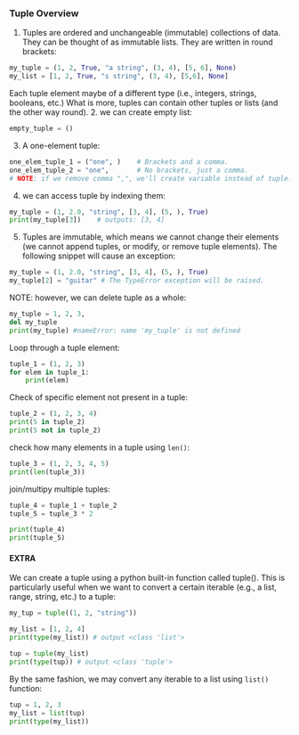 ### Tuple Overview
1. Tuples are ordered and unchangeable (immutable) collections of data. They can be thought of as immutable lists. They are written in round brackets:
```python
my_tuple = (1, 2, True, "a string", (3, 4), [5, 6], None)
my_list = [1, 2, True, "s string", (3, 4), [5,6], None]
```
Each tuple element maybe of a different type (i.e., integers, strings, booleans, etc.) What is more, tuples can contain other tuples or lists (and the other way round).
2. we can create empty list:
```python
empty_tuple = ()
```
3. A one-element tuple:
```python
one_elem_tuple_1 = ("one", )    # Brackets and a comma.
one_elem_tuple_2 = "one",       # No brackets, just a comma.
# NOTE: if we remove comma ",", we'll create variable instead of tuple.
```
4. we can access tuple by indexing them:
```python
my_tuple = (1, 2.0, "string", [3, 4], (5, ), True)
print(my_tuple[3])    # outputs: [3, 4]
```
5. Tuples are immutable, which means we cannot change their elements (we cannot append tuples, or modify, or remove tuple elements). The following snippet will cause an exception:
```python
my_tuple = (1, 2.0, "string", [3, 4], (5, ), True)
my_tuple[2] = "guitar" # The TypeError exception will be raised.
```
NOTE: however, we can delete tuple as a whole:
```python
my_tuple = 1, 2, 3, 
del my_tuple
print(my_tuple) #nameError: name 'my_tuple' is not defined
```

Loop through a tuple element:
```python
tuple_1 = (1, 2, 3)
for elem in tuple_1:
    print(elem)
```
Check of specific element not present in a tuple:
```python
tuple_2 = (1, 2, 3, 4)
print(5 in tuple_2)
print(5 not in tuple_2)
```
check how many elements in a tuple using ```len()```:
```python
tuple_3 = (1, 2, 3, 4, 5)
print(len(tuple_3))
```
join/multipy multiple tuples:
```python
tuple_4 = tuple_1 + tuple_2
tuple_5 = tuple_3 * 2

print(tuple_4)
print(tuple_5)
```

#### EXTRA
We can create a tuple using a python built-in function called tuple(). This is particularly useful when we want to convert a certain iterable (e.g., a list, range, string, etc.) to a tuple:
```python
my_tup = tuple((1, 2, "string"))

my_list = [1, 2, 4]
print(type(my_list)) # output <class 'list'>

tup = tuple(my_list)
print(type(tup)) # output <class 'tuple'>
```
By the same fashion, we may convert any iterable to a list using ```list()``` function:
```python 
tup = 1, 2, 3
my_list = list(tup)
print(type(my_list))
```